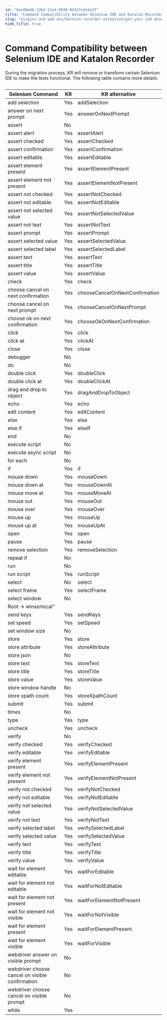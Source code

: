 ```yaml
---
id: "8ac89e40-22b2-11ed-9930-0242fe3e4a3f"
title: "Command Compatibility between Selenium IDE and Katalon Recorder"
slug: "plugins-and-add-ons/katalon-recorder-extension/get-your-job-done/extend-katalon-recorder/command-compatibility-between-selenium-ide-and-katalon-recorder"
hide_title: true
---
```


# <a id="id" class="anchor_top_offset"/><a id="ariaid-title1" class="anchor_top_offset"/>Command Compatibility between Selenium IDE and <span xmlns="http://www.w3.org/1999/xhtml" className="ph">Katalon Recorder</span> 

<p xmlns="http://www.w3.org/1999/xhtml" className="p">During the migration process, KR will remove or transform   certain Selenium IDE to make the tests functional. The following   table contains more details:</p> 
<table xmlns="http://www.w3.org/1999/xhtml" className="table"><caption /><thead className="thead"><tr className><th className="entry anchor_top_offset" id="id__entry__1">Selenium Command</th><th className="entry anchor_top_offset" id="id__entry__2">KR</th><th className="entry anchor_top_offset" id="id__entry__3">KR alternative</th></tr></thead><tbody className="tbody"><tr className><td className="entry" headers="id__entry__1 id__entry__2 id__entry__3 ">add selection</td><td className="entry" headers="id__entry__1 id__entry__2 id__entry__3 ">Yes</td><td className="entry" headers="id__entry__1 id__entry__2 id__entry__3 ">addSelection</td></tr><tr className><td className="entry" headers="id__entry__1 id__entry__2 id__entry__3 ">answer on next prompt</td><td className="entry" headers="id__entry__1 id__entry__2 id__entry__3 ">Yes</td><td className="entry" headers="id__entry__1 id__entry__2 id__entry__3 ">answerOnNextPrompt</td></tr><tr className><td className="entry" headers="id__entry__1 id__entry__2 id__entry__3 ">assert</td><td className="entry" headers="id__entry__1 id__entry__2 id__entry__3 ">No</td><td className="entry" headers="id__entry__1 id__entry__2 id__entry__3 " /></tr><tr className><td className="entry" headers="id__entry__1 id__entry__2 id__entry__3 ">assert alert</td><td className="entry" headers="id__entry__1 id__entry__2 id__entry__3 ">Yes</td><td className="entry" headers="id__entry__1 id__entry__2 id__entry__3 ">assertAlert</td></tr><tr className><td className="entry" headers="id__entry__1 id__entry__2 id__entry__3 ">assert checked</td><td className="entry" headers="id__entry__1 id__entry__2 id__entry__3 ">Yes</td><td className="entry" headers="id__entry__1 id__entry__2 id__entry__3 ">assertChecked</td></tr><tr className><td className="entry" headers="id__entry__1 id__entry__2 id__entry__3 ">assert confirmation</td><td className="entry" headers="id__entry__1 id__entry__2 id__entry__3 ">Yes</td><td className="entry" headers="id__entry__1 id__entry__2 id__entry__3 ">assertConfirmation</td></tr><tr className><td className="entry" headers="id__entry__1 id__entry__2 id__entry__3 ">assert editable</td><td className="entry" headers="id__entry__1 id__entry__2 id__entry__3 ">Yes</td><td className="entry" headers="id__entry__1 id__entry__2 id__entry__3 ">assertEditable</td></tr><tr className><td className="entry" headers="id__entry__1 id__entry__2 id__entry__3 ">assert element present</td><td className="entry" headers="id__entry__1 id__entry__2 id__entry__3 ">Yes</td><td className="entry" headers="id__entry__1 id__entry__2 id__entry__3 ">assertElementPresent</td></tr><tr className><td className="entry" headers="id__entry__1 id__entry__2 id__entry__3 ">assert element not present</td><td className="entry" headers="id__entry__1 id__entry__2 id__entry__3 ">Yes</td><td className="entry" headers="id__entry__1 id__entry__2 id__entry__3 ">assertElementNotPresent</td></tr><tr className><td className="entry" headers="id__entry__1 id__entry__2 id__entry__3 ">assert not checked</td><td className="entry" headers="id__entry__1 id__entry__2 id__entry__3 ">Yes</td><td className="entry" headers="id__entry__1 id__entry__2 id__entry__3 ">assertNotChecked</td></tr><tr className><td className="entry" headers="id__entry__1 id__entry__2 id__entry__3 ">assert not editable</td><td className="entry" headers="id__entry__1 id__entry__2 id__entry__3 ">Yes</td><td className="entry" headers="id__entry__1 id__entry__2 id__entry__3 ">assertNotEditable</td></tr><tr className><td className="entry" headers="id__entry__1 id__entry__2 id__entry__3 ">assert not selected value</td><td className="entry" headers="id__entry__1 id__entry__2 id__entry__3 ">Yes</td><td className="entry" headers="id__entry__1 id__entry__2 id__entry__3 ">assertNotSelectedValue</td></tr><tr className><td className="entry" headers="id__entry__1 id__entry__2 id__entry__3 ">assert not text</td><td className="entry" headers="id__entry__1 id__entry__2 id__entry__3 ">Yes</td><td className="entry" headers="id__entry__1 id__entry__2 id__entry__3 ">assertNotText</td></tr><tr className><td className="entry" headers="id__entry__1 id__entry__2 id__entry__3 ">assert prompt</td><td className="entry" headers="id__entry__1 id__entry__2 id__entry__3 ">Yes</td><td className="entry" headers="id__entry__1 id__entry__2 id__entry__3 ">assertPrompt</td></tr><tr className><td className="entry" headers="id__entry__1 id__entry__2 id__entry__3 ">assert selected value</td><td className="entry" headers="id__entry__1 id__entry__2 id__entry__3 ">Yes</td><td className="entry" headers="id__entry__1 id__entry__2 id__entry__3 ">assertSelectedValue</td></tr><tr className><td className="entry" headers="id__entry__1 id__entry__2 id__entry__3 ">assert selected label</td><td className="entry" headers="id__entry__1 id__entry__2 id__entry__3 ">Yes</td><td className="entry" headers="id__entry__1 id__entry__2 id__entry__3 ">assertSelectedLabel</td></tr><tr className><td className="entry" headers="id__entry__1 id__entry__2 id__entry__3 ">assert text</td><td className="entry" headers="id__entry__1 id__entry__2 id__entry__3 ">Yes</td><td className="entry" headers="id__entry__1 id__entry__2 id__entry__3 ">assertText</td></tr><tr className><td className="entry" headers="id__entry__1 id__entry__2 id__entry__3 ">assert title</td><td className="entry" headers="id__entry__1 id__entry__2 id__entry__3 ">Yes</td><td className="entry" headers="id__entry__1 id__entry__2 id__entry__3 ">assertTitle</td></tr><tr className><td className="entry" headers="id__entry__1 id__entry__2 id__entry__3 ">assert value</td><td className="entry" headers="id__entry__1 id__entry__2 id__entry__3 ">Yes</td><td className="entry" headers="id__entry__1 id__entry__2 id__entry__3 ">assertValue</td></tr><tr className><td className="entry" headers="id__entry__1 id__entry__2 id__entry__3 ">check</td><td className="entry" headers="id__entry__1 id__entry__2 id__entry__3 ">Yes</td><td className="entry" headers="id__entry__1 id__entry__2 id__entry__3 ">check</td></tr><tr className><td className="entry" headers="id__entry__1 id__entry__2 id__entry__3 ">choose cancel on next confirmation</td><td className="entry" headers="id__entry__1 id__entry__2 id__entry__3 ">Yes</td><td className="entry" headers="id__entry__1 id__entry__2 id__entry__3 ">chooseCancelOnNextConfirmation</td></tr><tr className><td className="entry" headers="id__entry__1 id__entry__2 id__entry__3 ">choose cancel on next prompt</td><td className="entry" headers="id__entry__1 id__entry__2 id__entry__3 ">Yes</td><td className="entry" headers="id__entry__1 id__entry__2 id__entry__3 ">chooseCancelOnNextPrompt</td></tr><tr className><td className="entry" headers="id__entry__1 id__entry__2 id__entry__3 ">choose ok on next confirmation</td><td className="entry" headers="id__entry__1 id__entry__2 id__entry__3 ">Yes</td><td className="entry" headers="id__entry__1 id__entry__2 id__entry__3 ">chooseOkOnNextConfirmation</td></tr><tr className><td className="entry" headers="id__entry__1 id__entry__2 id__entry__3 ">click</td><td className="entry" headers="id__entry__1 id__entry__2 id__entry__3 ">Yes</td><td className="entry" headers="id__entry__1 id__entry__2 id__entry__3 ">click</td></tr><tr className><td className="entry" headers="id__entry__1 id__entry__2 id__entry__3 ">click at</td><td className="entry" headers="id__entry__1 id__entry__2 id__entry__3 ">Yes</td><td className="entry" headers="id__entry__1 id__entry__2 id__entry__3 ">clickAt</td></tr><tr className><td className="entry" headers="id__entry__1 id__entry__2 id__entry__3 ">close</td><td className="entry" headers="id__entry__1 id__entry__2 id__entry__3 ">Yes</td><td className="entry" headers="id__entry__1 id__entry__2 id__entry__3 ">close</td></tr><tr className><td className="entry" headers="id__entry__1 id__entry__2 id__entry__3 ">debugger</td><td className="entry" headers="id__entry__1 id__entry__2 id__entry__3 ">No</td><td className="entry" headers="id__entry__1 id__entry__2 id__entry__3 " /></tr><tr className><td className="entry" headers="id__entry__1 id__entry__2 id__entry__3 ">do</td><td className="entry" headers="id__entry__1 id__entry__2 id__entry__3 ">No</td><td className="entry" headers="id__entry__1 id__entry__2 id__entry__3 " /></tr><tr className><td className="entry" headers="id__entry__1 id__entry__2 id__entry__3 ">double click</td><td className="entry" headers="id__entry__1 id__entry__2 id__entry__3 ">Yes</td><td className="entry" headers="id__entry__1 id__entry__2 id__entry__3 ">doubleClick</td></tr><tr className><td className="entry" headers="id__entry__1 id__entry__2 id__entry__3 ">double click at</td><td className="entry" headers="id__entry__1 id__entry__2 id__entry__3 ">Yes</td><td className="entry" headers="id__entry__1 id__entry__2 id__entry__3 ">doubleClickAt</td></tr><tr className><td className="entry" headers="id__entry__1 id__entry__2 id__entry__3 ">drag and drop to object</td><td className="entry" headers="id__entry__1 id__entry__2 id__entry__3 ">Yes</td><td className="entry" headers="id__entry__1 id__entry__2 id__entry__3 ">dragAndDropToObject</td></tr><tr className><td className="entry" headers="id__entry__1 id__entry__2 id__entry__3 ">echo</td><td className="entry" headers="id__entry__1 id__entry__2 id__entry__3 ">Yes</td><td className="entry" headers="id__entry__1 id__entry__2 id__entry__3 ">echo</td></tr><tr className><td className="entry" headers="id__entry__1 id__entry__2 id__entry__3 ">edit content</td><td className="entry" headers="id__entry__1 id__entry__2 id__entry__3 ">Yes</td><td className="entry" headers="id__entry__1 id__entry__2 id__entry__3 ">editContent</td></tr><tr className><td className="entry" headers="id__entry__1 id__entry__2 id__entry__3 ">else</td><td className="entry" headers="id__entry__1 id__entry__2 id__entry__3 ">Yes</td><td className="entry" headers="id__entry__1 id__entry__2 id__entry__3 ">else</td></tr><tr className><td className="entry" headers="id__entry__1 id__entry__2 id__entry__3 ">else if</td><td className="entry" headers="id__entry__1 id__entry__2 id__entry__3 ">Yes</td><td className="entry" headers="id__entry__1 id__entry__2 id__entry__3 ">elseIf</td></tr><tr className><td className="entry" headers="id__entry__1 id__entry__2 id__entry__3 ">end</td><td className="entry" headers="id__entry__1 id__entry__2 id__entry__3 ">No</td><td className="entry" headers="id__entry__1 id__entry__2 id__entry__3 " /></tr><tr className><td className="entry" headers="id__entry__1 id__entry__2 id__entry__3 ">execute script</td><td className="entry" headers="id__entry__1 id__entry__2 id__entry__3 ">No</td><td className="entry" headers="id__entry__1 id__entry__2 id__entry__3 " /></tr><tr className><td className="entry" headers="id__entry__1 id__entry__2 id__entry__3 ">execute async script</td><td className="entry" headers="id__entry__1 id__entry__2 id__entry__3 ">No</td><td className="entry" headers="id__entry__1 id__entry__2 id__entry__3 " /></tr><tr className><td className="entry" headers="id__entry__1 id__entry__2 id__entry__3 ">for each</td><td className="entry" headers="id__entry__1 id__entry__2 id__entry__3 ">No</td><td className="entry" headers="id__entry__1 id__entry__2 id__entry__3 " /></tr><tr className><td className="entry" headers="id__entry__1 id__entry__2 id__entry__3 ">if</td><td className="entry" headers="id__entry__1 id__entry__2 id__entry__3 ">Yes</td><td className="entry" headers="id__entry__1 id__entry__2 id__entry__3 ">if</td></tr><tr className><td className="entry" headers="id__entry__1 id__entry__2 id__entry__3 ">mouse down</td><td className="entry" headers="id__entry__1 id__entry__2 id__entry__3 ">Yes</td><td className="entry" headers="id__entry__1 id__entry__2 id__entry__3 ">mouseDown</td></tr><tr className><td className="entry" headers="id__entry__1 id__entry__2 id__entry__3 ">mouse down at</td><td className="entry" headers="id__entry__1 id__entry__2 id__entry__3 ">Yes</td><td className="entry" headers="id__entry__1 id__entry__2 id__entry__3 ">mouseDownAt</td></tr><tr className><td className="entry" headers="id__entry__1 id__entry__2 id__entry__3 ">mouse move at</td><td className="entry" headers="id__entry__1 id__entry__2 id__entry__3 ">Yes</td><td className="entry" headers="id__entry__1 id__entry__2 id__entry__3 ">mouseMoveAt</td></tr><tr className><td className="entry" headers="id__entry__1 id__entry__2 id__entry__3 ">mouse out</td><td className="entry" headers="id__entry__1 id__entry__2 id__entry__3 ">Yes</td><td className="entry" headers="id__entry__1 id__entry__2 id__entry__3 ">mouseOut</td></tr><tr className><td className="entry" headers="id__entry__1 id__entry__2 id__entry__3 ">mouse over</td><td className="entry" headers="id__entry__1 id__entry__2 id__entry__3 ">Yes</td><td className="entry" headers="id__entry__1 id__entry__2 id__entry__3 ">mouseOver</td></tr><tr className><td className="entry" headers="id__entry__1 id__entry__2 id__entry__3 ">mouse up</td><td className="entry" headers="id__entry__1 id__entry__2 id__entry__3 ">Yes</td><td className="entry" headers="id__entry__1 id__entry__2 id__entry__3 ">mouseUp</td></tr><tr className><td className="entry" headers="id__entry__1 id__entry__2 id__entry__3 ">mouse up at</td><td className="entry" headers="id__entry__1 id__entry__2 id__entry__3 ">Yes</td><td className="entry" headers="id__entry__1 id__entry__2 id__entry__3 ">mouseUpAt</td></tr><tr className><td className="entry" headers="id__entry__1 id__entry__2 id__entry__3 ">open</td><td className="entry" headers="id__entry__1 id__entry__2 id__entry__3 ">Yes</td><td className="entry" headers="id__entry__1 id__entry__2 id__entry__3 ">open</td></tr><tr className><td className="entry" headers="id__entry__1 id__entry__2 id__entry__3 ">pause</td><td className="entry" headers="id__entry__1 id__entry__2 id__entry__3 ">Yes</td><td className="entry" headers="id__entry__1 id__entry__2 id__entry__3 ">pause</td></tr><tr className><td className="entry" headers="id__entry__1 id__entry__2 id__entry__3 ">remove selection</td><td className="entry" headers="id__entry__1 id__entry__2 id__entry__3 ">Yes</td><td className="entry" headers="id__entry__1 id__entry__2 id__entry__3 ">removeSelection</td></tr><tr className><td className="entry" headers="id__entry__1 id__entry__2 id__entry__3 ">repeat if</td><td className="entry" headers="id__entry__1 id__entry__2 id__entry__3 ">No</td><td className="entry" headers="id__entry__1 id__entry__2 id__entry__3 " /></tr><tr className><td className="entry" headers="id__entry__1 id__entry__2 id__entry__3 ">run</td><td className="entry" headers="id__entry__1 id__entry__2 id__entry__3 ">No</td><td className="entry" headers="id__entry__1 id__entry__2 id__entry__3 " /></tr><tr className><td className="entry" headers="id__entry__1 id__entry__2 id__entry__3 ">run script</td><td className="entry" headers="id__entry__1 id__entry__2 id__entry__3 ">Yes</td><td className="entry" headers="id__entry__1 id__entry__2 id__entry__3 ">runScript</td></tr><tr className><td className="entry" headers="id__entry__1 id__entry__2 id__entry__3 ">select</td><td className="entry" headers="id__entry__1 id__entry__2 id__entry__3 ">No</td><td className="entry" headers="id__entry__1 id__entry__2 id__entry__3 ">select</td></tr><tr className><td className="entry" headers="id__entry__1 id__entry__2 id__entry__3 ">select frame</td><td className="entry" headers="id__entry__1 id__entry__2 id__entry__3 ">Yes</td><td className="entry" headers="id__entry__1 id__entry__2 id__entry__3 ">selectFrame</td></tr><tr className><td className="entry" headers="id__entry__1 id__entry__2 id__entry__3 ">select window</td><td className="entry" headers="id__entry__1 id__entry__2 id__entry__3 ">No</td><td className="entry" headers="id__entry__1 id__entry__2 id__entry__3 " /></tr><tr className><td className="entry" headers="id__entry__1 id__entry__2 id__entry__3 ">Root → win<em className="ph i">ser</em>local"</td><td className="entry" headers="id__entry__1 id__entry__2 id__entry__3 " /><td className="entry" headers="id__entry__1 id__entry__2 id__entry__3 " /></tr><tr className><td className="entry" headers="id__entry__1 id__entry__2 id__entry__3 ">send keys</td><td className="entry" headers="id__entry__1 id__entry__2 id__entry__3 ">Yes</td><td className="entry" headers="id__entry__1 id__entry__2 id__entry__3 ">sendKeys</td></tr><tr className><td className="entry" headers="id__entry__1 id__entry__2 id__entry__3 ">set speed</td><td className="entry" headers="id__entry__1 id__entry__2 id__entry__3 ">Yes</td><td className="entry" headers="id__entry__1 id__entry__2 id__entry__3 ">setSpeed</td></tr><tr className><td className="entry" headers="id__entry__1 id__entry__2 id__entry__3 ">set window size</td><td className="entry" headers="id__entry__1 id__entry__2 id__entry__3 ">No</td><td className="entry" headers="id__entry__1 id__entry__2 id__entry__3 " /></tr><tr className><td className="entry" headers="id__entry__1 id__entry__2 id__entry__3 ">store</td><td className="entry" headers="id__entry__1 id__entry__2 id__entry__3 ">Yes</td><td className="entry" headers="id__entry__1 id__entry__2 id__entry__3 ">store</td></tr><tr className><td className="entry" headers="id__entry__1 id__entry__2 id__entry__3 ">store attribute</td><td className="entry" headers="id__entry__1 id__entry__2 id__entry__3 ">Yes</td><td className="entry" headers="id__entry__1 id__entry__2 id__entry__3 ">storeAttribute</td></tr><tr className><td className="entry" headers="id__entry__1 id__entry__2 id__entry__3 ">store json</td><td className="entry" headers="id__entry__1 id__entry__2 id__entry__3 ">No</td><td className="entry" headers="id__entry__1 id__entry__2 id__entry__3 " /></tr><tr className><td className="entry" headers="id__entry__1 id__entry__2 id__entry__3 ">store text</td><td className="entry" headers="id__entry__1 id__entry__2 id__entry__3 ">Yes</td><td className="entry" headers="id__entry__1 id__entry__2 id__entry__3 ">storeText</td></tr><tr className><td className="entry" headers="id__entry__1 id__entry__2 id__entry__3 ">store title</td><td className="entry" headers="id__entry__1 id__entry__2 id__entry__3 ">Yes</td><td className="entry" headers="id__entry__1 id__entry__2 id__entry__3 ">storeTitle</td></tr><tr className><td className="entry" headers="id__entry__1 id__entry__2 id__entry__3 ">store value</td><td className="entry" headers="id__entry__1 id__entry__2 id__entry__3 ">Yes</td><td className="entry" headers="id__entry__1 id__entry__2 id__entry__3 ">storeValue</td></tr><tr className><td className="entry" headers="id__entry__1 id__entry__2 id__entry__3 ">store window handle</td><td className="entry" headers="id__entry__1 id__entry__2 id__entry__3 ">No</td><td className="entry" headers="id__entry__1 id__entry__2 id__entry__3 " /></tr><tr className><td className="entry" headers="id__entry__1 id__entry__2 id__entry__3 ">store xpath count</td><td className="entry" headers="id__entry__1 id__entry__2 id__entry__3 ">Yes</td><td className="entry" headers="id__entry__1 id__entry__2 id__entry__3 ">storeXpathCount</td></tr><tr className><td className="entry" headers="id__entry__1 id__entry__2 id__entry__3 ">submit</td><td className="entry" headers="id__entry__1 id__entry__2 id__entry__3 ">Yes</td><td className="entry" headers="id__entry__1 id__entry__2 id__entry__3 ">submit</td></tr><tr className><td className="entry" headers="id__entry__1 id__entry__2 id__entry__3 ">times</td><td className="entry" headers="id__entry__1 id__entry__2 id__entry__3 ">No</td><td className="entry" headers="id__entry__1 id__entry__2 id__entry__3 " /></tr><tr className><td className="entry" headers="id__entry__1 id__entry__2 id__entry__3 ">type</td><td className="entry" headers="id__entry__1 id__entry__2 id__entry__3 ">Yes</td><td className="entry" headers="id__entry__1 id__entry__2 id__entry__3 ">type</td></tr><tr className><td className="entry" headers="id__entry__1 id__entry__2 id__entry__3 ">uncheck</td><td className="entry" headers="id__entry__1 id__entry__2 id__entry__3 ">Yes</td><td className="entry" headers="id__entry__1 id__entry__2 id__entry__3 ">uncheck</td></tr><tr className><td className="entry" headers="id__entry__1 id__entry__2 id__entry__3 ">verify</td><td className="entry" headers="id__entry__1 id__entry__2 id__entry__3 ">No</td><td className="entry" headers="id__entry__1 id__entry__2 id__entry__3 " /></tr><tr className><td className="entry" headers="id__entry__1 id__entry__2 id__entry__3 ">verify checked</td><td className="entry" headers="id__entry__1 id__entry__2 id__entry__3 ">Yes</td><td className="entry" headers="id__entry__1 id__entry__2 id__entry__3 ">verifyChecked</td></tr><tr className><td className="entry" headers="id__entry__1 id__entry__2 id__entry__3 ">verify editable</td><td className="entry" headers="id__entry__1 id__entry__2 id__entry__3 ">Yes</td><td className="entry" headers="id__entry__1 id__entry__2 id__entry__3 ">verifyEditable</td></tr><tr className><td className="entry" headers="id__entry__1 id__entry__2 id__entry__3 ">verify element present</td><td className="entry" headers="id__entry__1 id__entry__2 id__entry__3 ">Yes</td><td className="entry" headers="id__entry__1 id__entry__2 id__entry__3 ">verifyElementPresent</td></tr><tr className><td className="entry" headers="id__entry__1 id__entry__2 id__entry__3 ">verify element not present</td><td className="entry" headers="id__entry__1 id__entry__2 id__entry__3 ">Yes</td><td className="entry" headers="id__entry__1 id__entry__2 id__entry__3 ">verifyElementNotPresent</td></tr><tr className><td className="entry" headers="id__entry__1 id__entry__2 id__entry__3 ">verify not checked</td><td className="entry" headers="id__entry__1 id__entry__2 id__entry__3 ">Yes</td><td className="entry" headers="id__entry__1 id__entry__2 id__entry__3 ">verifyNotChecked</td></tr><tr className><td className="entry" headers="id__entry__1 id__entry__2 id__entry__3 ">verify not editable</td><td className="entry" headers="id__entry__1 id__entry__2 id__entry__3 ">Yes</td><td className="entry" headers="id__entry__1 id__entry__2 id__entry__3 ">verifyNotEditable</td></tr><tr className><td className="entry" headers="id__entry__1 id__entry__2 id__entry__3 ">verify not selected value</td><td className="entry" headers="id__entry__1 id__entry__2 id__entry__3 ">Yes</td><td className="entry" headers="id__entry__1 id__entry__2 id__entry__3 ">verifyNotSelectedValue</td></tr><tr className><td className="entry" headers="id__entry__1 id__entry__2 id__entry__3 ">verify not text</td><td className="entry" headers="id__entry__1 id__entry__2 id__entry__3 ">Yes</td><td className="entry" headers="id__entry__1 id__entry__2 id__entry__3 ">verifyNotText</td></tr><tr className><td className="entry" headers="id__entry__1 id__entry__2 id__entry__3 ">verify selected label</td><td className="entry" headers="id__entry__1 id__entry__2 id__entry__3 ">Yes</td><td className="entry" headers="id__entry__1 id__entry__2 id__entry__3 ">verifySelectedLabel</td></tr><tr className><td className="entry" headers="id__entry__1 id__entry__2 id__entry__3 ">verify selected value</td><td className="entry" headers="id__entry__1 id__entry__2 id__entry__3 ">Yes</td><td className="entry" headers="id__entry__1 id__entry__2 id__entry__3 ">verifySelectedValue</td></tr><tr className><td className="entry" headers="id__entry__1 id__entry__2 id__entry__3 ">verify text</td><td className="entry" headers="id__entry__1 id__entry__2 id__entry__3 ">Yes</td><td className="entry" headers="id__entry__1 id__entry__2 id__entry__3 ">verifyText</td></tr><tr className><td className="entry" headers="id__entry__1 id__entry__2 id__entry__3 ">verify title</td><td className="entry" headers="id__entry__1 id__entry__2 id__entry__3 ">Yes</td><td className="entry" headers="id__entry__1 id__entry__2 id__entry__3 ">verifyTitle</td></tr><tr className><td className="entry" headers="id__entry__1 id__entry__2 id__entry__3 ">verify value</td><td className="entry" headers="id__entry__1 id__entry__2 id__entry__3 ">Yes</td><td className="entry" headers="id__entry__1 id__entry__2 id__entry__3 ">verifyValue</td></tr><tr className><td className="entry" headers="id__entry__1 id__entry__2 id__entry__3 ">wait for element editable</td><td className="entry" headers="id__entry__1 id__entry__2 id__entry__3 ">Yes</td><td className="entry" headers="id__entry__1 id__entry__2 id__entry__3 ">waitForEditable</td></tr><tr className><td className="entry" headers="id__entry__1 id__entry__2 id__entry__3 ">wait for element not editable</td><td className="entry" headers="id__entry__1 id__entry__2 id__entry__3 ">Yes</td><td className="entry" headers="id__entry__1 id__entry__2 id__entry__3 ">waitForNotEditable</td></tr><tr className><td className="entry" headers="id__entry__1 id__entry__2 id__entry__3 ">wait for element not present</td><td className="entry" headers="id__entry__1 id__entry__2 id__entry__3 ">Yes</td><td className="entry" headers="id__entry__1 id__entry__2 id__entry__3 ">waitForElementNotPresent</td></tr><tr className><td className="entry" headers="id__entry__1 id__entry__2 id__entry__3 ">wait for element not visible</td><td className="entry" headers="id__entry__1 id__entry__2 id__entry__3 ">Yes</td><td className="entry" headers="id__entry__1 id__entry__2 id__entry__3 ">waitForNotVisible</td></tr><tr className><td className="entry" headers="id__entry__1 id__entry__2 id__entry__3 ">wait for element present</td><td className="entry" headers="id__entry__1 id__entry__2 id__entry__3 ">Yes</td><td className="entry" headers="id__entry__1 id__entry__2 id__entry__3 ">waitForElementPresent</td></tr><tr className><td className="entry" headers="id__entry__1 id__entry__2 id__entry__3 ">wait for element visible</td><td className="entry" headers="id__entry__1 id__entry__2 id__entry__3 ">Yes</td><td className="entry" headers="id__entry__1 id__entry__2 id__entry__3 ">waitForVisible</td></tr><tr className><td className="entry" headers="id__entry__1 id__entry__2 id__entry__3 ">webdriver answer on visible prompt</td><td className="entry" headers="id__entry__1 id__entry__2 id__entry__3 ">No</td><td className="entry" headers="id__entry__1 id__entry__2 id__entry__3 " /></tr><tr className><td className="entry" headers="id__entry__1 id__entry__2 id__entry__3 ">webdriver choose cancel on visible confirmation</td><td className="entry" headers="id__entry__1 id__entry__2 id__entry__3 ">No</td><td className="entry" headers="id__entry__1 id__entry__2 id__entry__3 " /></tr><tr className><td className="entry" headers="id__entry__1 id__entry__2 id__entry__3 ">webdriver choose cancel on visible prompt</td><td className="entry" headers="id__entry__1 id__entry__2 id__entry__3 ">No</td><td className="entry" headers="id__entry__1 id__entry__2 id__entry__3 " /></tr><tr className><td className="entry" headers="id__entry__1 id__entry__2 id__entry__3 ">while</td><td className="entry" headers="id__entry__1 id__entry__2 id__entry__3 ">Yes</td><td className="entry" headers="id__entry__1 id__entry__2 id__entry__3 " /></tr></tbody></table> 
